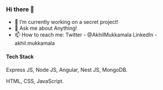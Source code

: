 ### Hi there 👋

- 🔭 I’m currently working on a secret project!
- 💬 Ask me about Anything!
- 📫 How to reach me: 
Twitter - @AkhilMukkamala
LinkedIn - akhil.mukkamala

#### Tech Stack 

Express JS, Node JS, Angular, Nest JS, MongoDB.

HTML, CSS, JavaScript.
